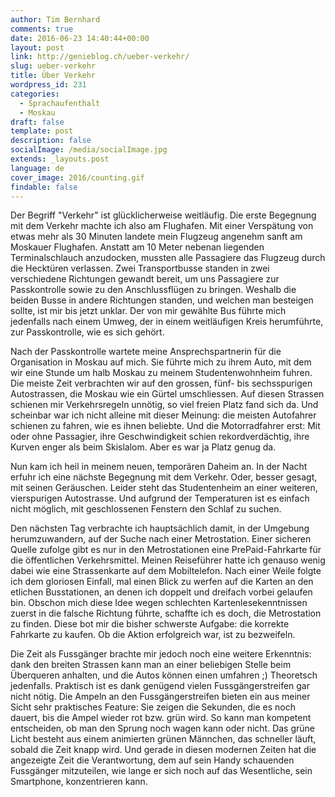 ```yaml
---
author: Tim Bernhard
comments: true
date: 2016-06-23 14:40:44+00:00
layout: post
link: http://genieblog.ch/ueber-verkehr/
slug: ueber-verkehr
title: Über Verkehr
wordpress_id: 231
categories:
  - Sprachaufenthalt
  - Moskau
draft: false
template: post
description: false
socialImage: /media/socialImage.jpg
extends: _layouts.post
language: de
cover_image: 2016/counting.gif
findable: false
---
```


Der Begriff "Verkehr" ist glücklicherweise weitläufig. Die erste Begegnung mit dem Verkehr machte ich also am Flughafen. Mit einer Verspätung von etwas mehr als 30 Minuten landete mein Flugzeug angenehm sanft am Moskauer Flughafen. Anstatt am 10 Meter nebenan liegenden Terminalschlauch anzudocken, mussten alle Passagiere das Flugzeug durch die Hecktüren verlassen. Zwei Transportbusse standen in zwei verschiedene Richtungen gewandt bereit, um uns Passagiere zur Passkontrolle sowie zu den Anschlussflügen zu bringen. Weshalb die beiden Busse in andere Richtungen standen, und welchen man besteigen sollte, ist mir bis jetzt unklar. Der von mir gewählte Bus führte mich jedenfalls nach einem Umweg, der in einem weitläufigen Kreis herumführte, zur Passkontrolle, wie es sich gehört.

Nach der Passkontrolle wartete meine Ansprechspartnerin für die Organisation in Moskau auf mich. Sie führte mich zu ihrem Auto, mit dem wir eine Stunde um halb Moskau zu meinem Studentenwohnheim fuhren. Die meiste Zeit verbrachten wir auf den grossen, fünf- bis sechsspurigen Autostrassen, die Moskau wie ein Gürtel umschliessen. Auf diesen Strassen schienen mir Verkehrsregeln unnötig, so viel freien Platz fand sich da. Und scheinbar war ich nicht alleine mit dieser Meinung: die meisten Autofahrer schienen zu fahren, wie es ihnen beliebte. Und die Motorradfahrer erst: Mit oder ohne Passagier, ihre Geschwindigkeit schien rekordverdächtig, ihre Kurven enger als beim Skislalom. Aber es war ja Platz genug da.

Nun kam ich heil in meinem neuen, temporären Daheim an. In der Nacht erfuhr ich eine nächste Begegnung mit dem Verkehr. Oder, besser gesagt, mit seinen Geräuschen. Leider steht das Studentenheim an einer weiteren, vierspurigen Autostrasse. Und aufgrund der Temperaturen ist es einfach nicht möglich, mit geschlossenen Fenstern den Schlaf zu suchen. 

Den nächsten Tag verbrachte ich hauptsächlich damit, in der Umgebung herumzuwandern, auf der Suche nach einer Metrostation. Einer sicheren Quelle zufolge gibt es nur in den Metrostationen eine PrePaid-Fahrkarte für die öffentlichen Verkehrsmittel. Meinen Reiseführer hatte ich genauso wenig dabei wie eine Strassenkarte auf dem Mobiltelefon. Nach einer Weile folgte ich dem gloriosen Einfall, mal einen Blick zu werfen auf die Karten an den etlichen Busstationen, an denen ich doppelt und dreifach vorbei gelaufen bin. Obschon mich diese Idee wegen schlechten Kartenlesekenntnissen zuerst in die falsche Richtung führte, schaffte ich es doch, die Metrostation zu finden. Diese bot mir die bisher schwerste Aufgabe: die korrekte Fahrkarte zu kaufen. Ob die Aktion erfolgreich war, ist zu bezweifeln.

Die Zeit als Fussgänger brachte mir jedoch noch eine weitere Erkenntnis: dank den breiten Strassen kann man an einer beliebigen Stelle beim Überqueren anhalten, und die Autos können einen umfahren ;)
Theoretsch jedenfalls. Praktisch ist es dank genügend vielen Fussgängerstreifen gar nicht nötig. Die Ampeln an den Fussgängerstreifen bieten ein aus meiner Sicht sehr praktisches Feature: Sie zeigen die Sekunden, die es noch dauert, bis die Ampel wieder rot bzw. grün wird. So kann man kompetent entscheiden, ob man den Sprung noch wagen kann oder nicht. Das grüne Licht besteht aus einem animierten grünen Männchen, das schneller läuft, sobald die Zeit knapp wird. Und gerade in diesen modernen Zeiten hat die angezeigte Zeit die Verantwortung, dem auf sein Handy schauenden Fussgänger mitzuteilen, wie lange er sich noch auf das Wesentliche, sein Smartphone, konzentrieren kann.
